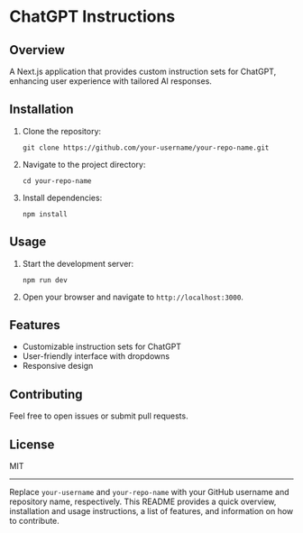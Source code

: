 # ChatGPT Instructions

## Overview

A Next.js application that provides custom instruction sets for ChatGPT, enhancing user experience with tailored AI responses.

## Installation

1. Clone the repository:
   ```
   git clone https://github.com/your-username/your-repo-name.git
   ```
   
2. Navigate to the project directory:
   ```
   cd your-repo-name
   ```

3. Install dependencies:
   ```
   npm install
   ```

## Usage

1. Start the development server:
   ```
   npm run dev
   ```

2. Open your browser and navigate to `http://localhost:3000`.

## Features

- Customizable instruction sets for ChatGPT
- User-friendly interface with dropdowns
- Responsive design

## Contributing

Feel free to open issues or submit pull requests.

## License

MIT

---

Replace `your-username` and `your-repo-name` with your GitHub username and repository name, respectively. This README provides a quick overview, installation and usage instructions, a list of features, and information on how to contribute.
